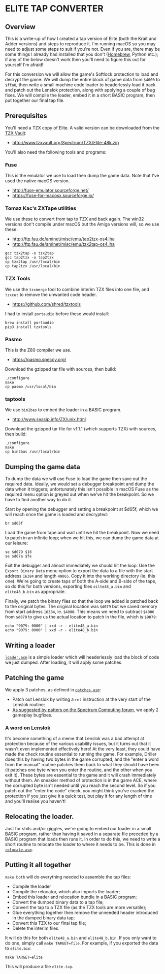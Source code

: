 # ELITE TAP CONVERTER

## Overview

This is a write-up of how I created a tap version of Elite (both the Krait and Adder versions) and steps to reproduce it. I'm running macOS so you may need to adjust some steps to suit if you're not. Even if you are, there may be some things I already had installed that you don't ([Homebrew](https://brew.sh/), Python etc.); if any of the below doesn't work then you'll need to figure this out for yourself I'm afraid!

For this conversion we will allow the game's Softlock protection to load and decrypt the game. We will dump the entire block of game data from `$4000` to `$ffa8`, then write a small machine code loader to headerlessly load it back and patch out the Lenslok protection, along with applying a couple of bug fixes. We will compile the loader, embed it in a short BASIC program, then put together our final tap file.

## Prerequisites

You'll need a TZX copy of Elite. A valid version can be downloaded from the [TZX Vault](https://tzxvault.org/):
- http://www.tzxvault.org/Spectrum/TZX/Elite-48k.zip

You'll also need the following tools and programs:

### Fuse
This is the emulator we use to load then dump the game data. Note that I've used the native macOS version.
- http://fuse-emulator.sourceforge.net/
- https://fuse-for-macosx.sourceforge.io/

### Tomaz Kac's ZXTape utilities
We use these to convert from tap to TZX and back again. The win32 versions don't compile under macOS but the Amiga versions will, so we use these:
- http://ftp.fau.de/aminet/misc/emu/tap2tzx-os4.lha
- http://ftp.fau.de/aminet/misc/emu/tzx2tap-os4.lha

```
gcc tzx2tap -o tzx2tap
gcc tap2tzx -o tap2tzx
cp tzx2tap /usr/local/bin
cp tap2tzx /usr/local/bin
```

### TZX Tools
We use the `tzxmerge` tool to combine interim TZX files into one file, and `tzxcut` to remove the unwanted code header.
- https://github.com/shred/tzxtools

I had to install `portaudio` before these would install:
```
brew install portaudio
pip3 install tzxtools
```

### Pasmo
This is the Z80 compiler we use.
- https://pasmo.speccy.org/

Download the gzipped tar file with sources, then build:

```
./configure
make
cp pasmo /usr/local/bin
```

### taptools
We use `bin2bas` to embed the loader in a BASIC program.
- http://www.seasip.info/ZX/unix.html

Download the gzipped tar file for v1.1.1 (which supports TZX) with sources, then build:

```
./configure
make
cp bin2bas /usr/local/bin
```

## Dumping the game data

To dump the data we will use Fuse to load the game then save out the required data. Ideally, we would set a debugger breakpoint and dump the data when it triggers; unfortunately this isn't possible in macOS Fuse as the required menu option is greyed out when we've hit the breakpoint. So we have to find another way to do it.

Start by opening the debugger and setting a breakpoint at $d05f, which we will reach once the game is loaded and decrypted:

```
br $d05f
```

Load the game from tape and wait until we hit the breakpoint. Now we need to patch in an infinite loop; when we hit this, we can dump the game data at our leisure:

```
se $d079 $18
se $d07a $fe
```

Exit the debugger and almost immediately we should hit the loop. Use the `Export Binary Data` menu option to export the data to a file with the start address `16384` and length `49065`. Copy it into the working directory (ie. this one). We're going to create taps of both the A-side and B-side of the tape, so do this for both versions, exporting files `eilte48_a.bin` and `elite48_b.bin` as appropriate.

Finally, we patch the binary files so that the loop we added is patched back to the original bytes. The original location was `$d079` but we saved memory from start address `16384`, ie. `$4000`. This means we need to subtract `$4000` from `$d079` to give us the actual location to patch in the file, which is `$9079`:

```
echo "9079: 0000" | xxd -r - elite48_a.bin
echo "9079: 0000" | xxd -r - elite48_b.bin
```

## Writing a loader

[`loader.asm`](loader.asm) is a simple loader which will headerlessly load the block of code we just dumped. After loading, it will apply some patches.

## Patching the game

We apply 3 patches, as defined in [`patches.asm`](patches.asm):
- Patch out Lenslok by writing a `ret` instruction at the very start of the Lenslok routine;
- [As suggested by patters on the Spectrum Computing forum](https://spectrumcomputing.co.uk/forums/viewtopic.php?p=73719#p73719), we apply 2 gameplay bugfixes.

### A word on Lenslok

It's become something of a meme that Lenslok was a bad attempt at protection because of the various usability issues, but it turns out that it wasn't even implemented effectively here! At the very least, they could have made the check routine essential to running the game. For example, Driller does this by having two bytes in the game corrupted, and the "enter a word from the manual" routine patches them back to what they should have been (it patches one byte when you enter the routine, and the other when you exit it). These bytes are essential to the game and it will crash immediately without them. An sneakier method of protection is in the game ACE, where the corrupted byte isn't needed until you reach the second level. So if you patch out the "enter the code" check, you might think you've cracked the protection if you just give it a quick test, but play it for any length of time and you'll realise you haven't!

## Relocating the loader.

Just for shits and/or giggles, we're going to embed our loader in a small BASIC program, rather than having it saved in a separate file preceded by a BASIC program that loads then runs it. In order to do this, we need to write a short routine to relocate the loader to where it needs to be. This is done in [`relocate.asm`](relocate.asm).

## Putting it all together

`make both` will do everything needed to assemble the tap files:
- Compile the loader
- Compile the relocator, which also imports the loader;
- Embed this loader and relocation bundle in a BASIC program;
- Convert the dumped binary data to a tap file;
- Convert the tap to a TZX file (as the TZX tools are more versatile);
- Glue everything together then remove the unneeded header introduced in the dumped binary data tap;
- Convert this TZX to our final tap file;
- Delete the interim files.

It will do this for both `elite48_a.bin` and `elite48_b.bin`. If you only want to do one, simply call `make TARGET=file`. For example, if you exported the data to `elite.bin`:

```
make TARGET=elite
```

This will produce a file `elite.tap`.
